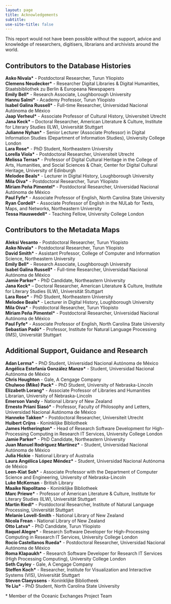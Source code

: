 ```yaml
---
layout: page
title: Acknowledgements
subtitle: 
use-site-title: false
---
```


This report would not have been possible without the support, advice and knowledge of researchers, digitisers, librarians and archivists around the world.

## Contributors to the Database Histories

**Asko Nivala\*** - Postdoctoral Researcher, Turun Yliopisto  
**Clemens Neudecker\*** - Researcher Digital Libraries & Digital Humanities, Staatsbibliothek zu Berlin & Europeana Newspapers  
**Emily Bell\*** - Research Associate, Loughborough University  
**Hannu Salmi\*** - Academy Professor, Turun Yliopisto  
**Isabel Galina Russell\*** - Full-time Researcher, Universidad Nacional Autónoma de México  
**Jaap Verheul\*** - Associate Professor of Cultural History, Universiteit Utrecht  
**Jana Keck\*** – Doctoral Researcher, American Literature & Culture, Institute for Literary Studies (ILW), Universität Stuttgart  
**Julianne Nyhan\*** - Senior Lecturer (Associate Professor) in Digital Information Studies (Department of Information Studies), University College London  
**Lara Rose\*** - PhD Student, Northeastern University  
**Lorella Viola\*** - Postdoctoral Researcher, Universiteit Utrecht  
**Melissa Terras\*** - Professor of Digital Cultural Heritage in the College of Arts, Humanities, and Social Sciences & Chair, Center for Digital Cultural Heritage, University of Edinburgh  
**Melodee Beals\*** - Lecturer in Digital History, Loughborough University  
**Mila Oiva\*** - Postdoctoral Researcher, Turun Yliopisto  
**Miriam Peña Pimentel\*** - Postdoctoral Researcher, Universidad Nacional Autónoma de México  
**Paul Fyfe\*** - Associate Professor of English, North Carolina State University  
**Ryan Cordell\*** - Associate Professor of English in the NULab for Texts, Maps, and Networks, Northeastern University  
**Tessa Hauswedell\*** - Teaching Fellow, University College London  

## Contributors to the Metadata Maps

**Aleksi Vesanto** - Postdoctoral Researcher, Turun Yliopisto  
**Asko Nivala\*** - Postdoctoral Researcher, Turun Yliopisto  
**David Smith\*** - Assistant Professor, College of Computer and Information Science, Northeastern University  
**Emily Bell\*** - Research Associate, Loughborough University  
**Isabel Galina Russell\*** - Full-time Researcher, Universidad Nacional Autónoma de México  
**Jamie Parker\*** - PhD Candidate, Northeastern University  
**Jana Keck\*** – Doctoral Researcher, American Literature & Culture, Institute for Literary Studies (ILW), Universität Stuttgart  
**Lara Rose\*** - PhD Student, Northeastern University  
**Melodee Beals\*** - Lecturer in Digital History, Loughborough University  
**Mila Oiva\*** - Postdoctoral Researcher, Turun Yliopisto  
**Miriam Peña Pimentel\*** - Postdoctoral Researcher, Universidad Nacional Autónoma de México  
**Paul Fyfe\*** - Associate Professor of English, North Carolina State University  
**Sebastian Padó\*** - Professor, Institute for Natural Language Processing (IMS), Universität Stuttgart  

## Additional Support, Guidance and Research

**Adan Lerma\*** - PhD Student, Universidad Nacional Autónoma de México  
**Angélica Estefanía González Manzo\*** - Student, Universidad Nacional Autónoma de México  
**Chris Houghton** - Gale, A Cengage Company  
**Chulwoo (Mike) Pack\*** - PhD Student, University of Nebraska-Lincoln  
**Elizabeth Lorang\*** - Associate Professor of Libraries and Humanities Librarian, University of Nebraska-Lincoln  
**Emerson Vandy** - National Library of New Zealand  
**Ernesto Priani Siasó\*** - Professor, Faculty of Philosophy and Letters, Universidad Nacional Autónoma de México  
**Hanneke Takken\*** - Postdoctoral Researcher, Universiteit Utrecht  
**Huibert Crijns** - Koninklijke Bibliotheek  
**James Hetherington\*** - Head of Research Software Development for High-Processing Computing in Research IT Services, University College London  
**Jamie Parker\*** - PhD Candidate, Northeastern University  
**Juan Manuel Rodríguez Martínez\*** - Student, Universidad Nacional Autónoma de México  
**Julia Hickie** - National Library of Australia  
**Laura Angélica López Méndez\*** - Student, Universidad Nacional Autónoma de México  
**Leen-Kiat Soh\*** - Associate Professor with the Department of Computer Science and Engineering, University of Nebraska-Lincoln  
**Luke McKernan** - British Library  
**Maaike Napolitano** - Koninklijke Bibliotheek  
**Marc Priewe\*** - Professor of American Literature & Culture, Institute for Literary Studies (ILW), Universität Stuttgart  
**Martin Riedl\*** - Postdoctoral Researcher, Institute of Natural Language Processing, Universität Stuttgart  
**Melanie Lovell-Smith** - National Library of New Zealand  
**Nicola Frean** - National Library of New Zealand  
**Otto Latva\*** - PhD Candidate, Turun Yliopisto  
**Raquel Alegre\*** - Research Software Developer for High-Processing Computing in Research IT Services, University College London  
**Rocío Castellanos Rueda\*** - Postdoctoral Researcher, Universidad Nacional Autónoma de México  
**Roma Klapaukh\*** - Research Software Developer for Research IT Services (High Processing Computing), University College London  
**Seth Cayley** - Gale, A Cengage Company  
**Steffen Koch\*** - Researcher, Institute for Visualization and Interactive Systems (VIS), Universität Stuttgart  
**Steven Claeyssens** - Koninklijke Bibliotheek  
**Ye Liu\*** - PhD Student, North Carolina State University  
  
\* Member of the Oceanic Exchanges Project Team
